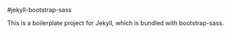 #jekyll-bootstrap-sass

This is a boilerplate project for Jekyll, which is bundled with bootstrap-sass.
